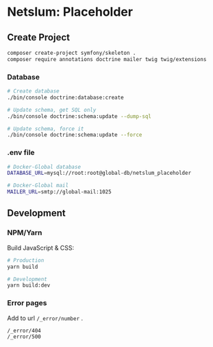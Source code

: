 # Netslum: Placeholder

## Create Project

```bash
composer create-project symfony/skeleton .
composer require annotations doctrine mailer twig twig/extensions
```

### Database

```bash
# Create database
./bin/console doctrine:database:create

# Update schema, get SQL only
./bin/console doctrine:schema:update --dump-sql

# Update schema, force it
./bin/console doctrine:schema:update --force
```

### .env file

```bash
# Docker-Global database
DATABASE_URL=mysql://root:root@global-db/netslum_placeholder

# Docker-Global mail
MAILER_URL=smtp://global-mail:1025
```

## Development

### NPM/Yarn

Build JavaScript & CSS:

```bash
# Production
yarn build

# Development
yarn build:dev
```

### Error pages

Add to url `/_error/number` .

```bash
/_error/404
/_error/500
```
